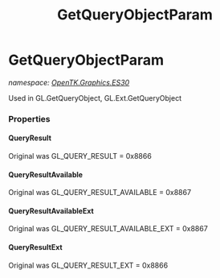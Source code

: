 ﻿---
title: GetQueryObjectParam
---

# GetQueryObjectParam
_namespace: [OpenTK.Graphics.ES30](N-OpenTK.Graphics.ES30.html)_

Used in GL.GetQueryObject, GL.Ext.GetQueryObject



### Properties

#### QueryResult
Original was GL_QUERY_RESULT = 0x8866
#### QueryResultAvailable
Original was GL_QUERY_RESULT_AVAILABLE = 0x8867
#### QueryResultAvailableExt
Original was GL_QUERY_RESULT_AVAILABLE_EXT = 0x8867
#### QueryResultExt
Original was GL_QUERY_RESULT_EXT = 0x8866

